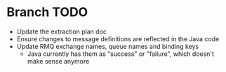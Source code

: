 
# Branch TODO

-	Update the extraction plan doc
-	Ensure changes to message definitions are reflected in the Java code
-	Update RMQ exchange names, queue names and binding keys
	-	Java currently has them as "success" or "failure", which doesn't make sense anymore
